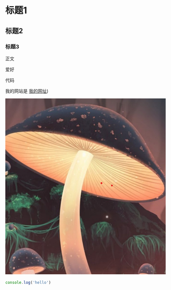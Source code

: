 # 标题1
## 标题2
### 标题3

正文

爱好

代码

我的网站是 [我的网址](https://github.com/xiaoyuzi1110/markdown-demo-01))

![图片蘑菇](1.png)

```javascript
console.log('hello')
```